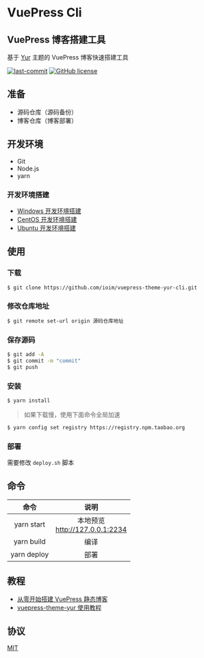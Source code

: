 # VuePress Cli

## VuePress 博客搭建工具

基于 [Yur](https://github.com/cnguu/vuepress-theme-yur) 主题的 VuePress 博客快速搭建工具

[![last-commit](https://badgen.net/github/last-commit/ioim/vuepress-theme-yur-cli)](https://github.com/ioim/vuepress-theme-yur-cli)
[![GitHub license](https://img.shields.io/github/license/ioim/vuepress-theme-yur-cli)](https://github.com/ioim/vuepress-theme-yur-cli/blob/master/LICENSE)

## 准备

- 源码仓库（源码备份）
- 博客仓库（博客部署）

## 开发环境

- Git
- Node.js
- yarn

### 开发环境搭建

- [Windows 开发环境搭建](https://eeee.im/build/windows-an-zhuangnodejs.html)
- [CentOS 开发环境搭建](https://eeee.im/build/centos-an-zhuangnodejs.html)
- [Ubuntu 开发环境搭建](https://eeee.im/build/nodejs.html)

## 使用

### 下载

```bash
$ git clone https://github.com/ioim/vuepress-theme-yur-cli.git
```

### 修改仓库地址

```bash
$ git remote set-url origin 源码仓库地址
```

### 保存源码

```bash
$ git add -A
$ git commit -m "commit"
$ git push
```

### 安装

```bash
$ yarn install
```

> 如果下载慢，使用下面命令全局加速

```bash
$ yarn config set registry https://registry.npm.taobao.org
```

### 部署

需要修改 `deploy.sh` 脚本

## 命令

| 命令 | 说明 |
| :-: | :-: |
| yarn start | 本地预览<br>http://127.0.0.1:2234 |
| yarn build | 编译 |
| yarn deploy | 部署 |

## 教程

- [从零开始搭建 VuePress 静态博客](https://gleehub.com/other/cong-ling-kai-shi-da-jian-vuepress-jing-tai-bo-ke.html)
- [vuepress-theme-yur 使用教程](https://gleehub.com/other/vuepress-theme-yur-shi-yong-jiao-cheng.html)

## 协议

[MIT](./LICENSE)